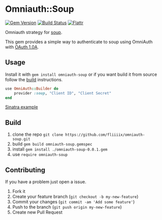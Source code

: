 # Omniauth::Soup

[![Gem Version](https://badge.fury.io/rb/omniauth-soup.png)](http://badge.fury.io/rb/omniauth-soup)
[![Build Status](https://travis-ci.org/fliiiix/omniauth-soup.png?branch=master)](https://travis-ci.org/fliiiix/omniauth-soup)
[![Flattr](https://api.flattr.com/button/flattr-badge-large.png)](https://flattr.com/submit/auto?user_id=NichtAnonymHier&url=https%3A%2F%2Frubygems.org%2Fgems%2Fomniauth-soup)


Omniauth strategy for [soup](https://soup.io).

This gem provides a simple way to authenticate to soup using OmniAuth with [OAuth 1.0A](https://github.com/soup/clients/tree/master/v1.1#3-legged-oauth-flow).

## Usage

Install it with `gem install omniauth-soup` or if you want build it from source follow the [build](#build) instructions.

```ruby
use OmniAuth::Builder do
    provider :soup, "Client ID", "Client Secret"
end
```

[Sinatra example](/sinatra-example.md)

## Build

1. clone the repo `git clone https://github.com/fliiiix/omniauth-soup.git`
2. build `gem build omniauth-soup.gemspec`
3. install `gem install ./omniauth-soup-0.0.1.gem` 
4. use `require omniauth-soup` 

## Contributing

If you have a problem just open a issue.

1. Fork it
2. Create your feature branch (`git checkout -b my-new-feature`)
3. Commit your changes (`git commit -am 'Add some feature'`)
4. Push to the branch (`git push origin my-new-feature`)
5. Create new Pull Request
